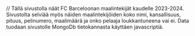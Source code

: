 // Tällä sivustolla näät FC Barceloonan maalintekijät kaudelle 2023-2024. Sivustolta selviää myös näiden maalintekijöiden koko nimi, kansallisuus, pituus, pelinumero, maalimäärä ja onko pelaaja loukkantuneena vai ei. Data tuodaan sivustolle MongoDb tietokannasta käyttäen javascriptiä.
